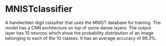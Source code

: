 # MNISTclassifier

A handwritten digit classifier that uses the MNIST database for training. The model has a CNN architecture on top of some danse layers. The output layer has 10 neurons which show the probability distribution of an image belonging to each of the 10 classes. It has an average accuracy of 99.3%.

